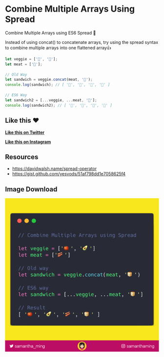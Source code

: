 # Combine Multiple Arrays Using Spread

Combine Multiple Arrays using ES6 Spread ‬🤩

Instead of using concat() to concatenate arrays, try using the spread syntax to combine multiple arrays into one flattened array👍


```javascript
let veggie = ['🍅', '🥑'];
let meat = ['🥓'];

// Old Way 
let sandwich = veggie.concat(meat, '🍞');
console.log(sandwich); // [ '🍅', '🥑', '🥓', '🍞' ]

// ES6 Way
let sandwich2 = [...veggie, ...meat, '🍞'];
console.log(sandwich2); // [ '🍅', '🥑', '🥓', '🍞' ]
```

## Like this ❤️

**[Like this on Twitter](https://twitter.com/samantha_ming/status/992839527969439744)**

**[Like this on Instagram](https://www.instagram.com/p/BiaB6mAhc8R/?taken-by=samanthaming)**


## Resources

- https://davidwalsh.name/spread-operator
- https://gist.github.com/yesvods/51af798dd1e7058625f4


## Image Download

![Download](14-combine-multiple-arrays-using-spread.png)
